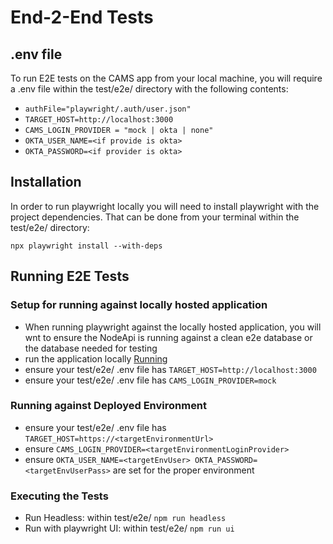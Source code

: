 # End-2-End Tests

## .env file

To run E2E tests on the CAMS app from your local machine, you will require a .env file within the test/e2e/ directory with the following contents:

- `authFile="playwright/.auth/user.json"`
- `TARGET_HOST=http://localhost:3000`
- `CAMS_LOGIN_PROVIDER = "mock | okta | none"`
- `OKTA_USER_NAME=<if provide is okta>`
- `OKTA_PASSWORD=<if provider is okta>`

## Installation

In order to run playwright locally you will need to install playwright with the project dependencies. That can be done from your terminal within the test/e2e/ directory:

`npx playwright install --with-deps`

## Running E2E Tests

### Setup for running against locally hosted application

- When running playwright against the locally hosted application, you will wnt to ensure the NodeApi is running against a clean e2e database or the database needed for testing
- run the application locally [Running](../running.md)
- ensure your test/e2e/ .env file has `TARGET_HOST=http://localhost:3000`
- ensure your test/e2e/ .env file has `CAMS_LOGIN_PROVIDER=mock`

### Running against Deployed Environment

- ensure your test/e2e/ .env file has `TARGET_HOST=https://<targetEnvironmentUrl>`
- ensure `CAMS_LOGIN_PROVIDER=<targetEnvironmentLoginProvider>`
- ensure `OKTA_USER_NAME=<targetEnvUser> OKTA_PASSWORD=<targetEnvUserPass>` are set for the proper environment

### Executing the Tests

- Run Headless: within test/e2e/ `npm run headless`
- Run with playwright UI: within test/e2e/ `npm run ui`
